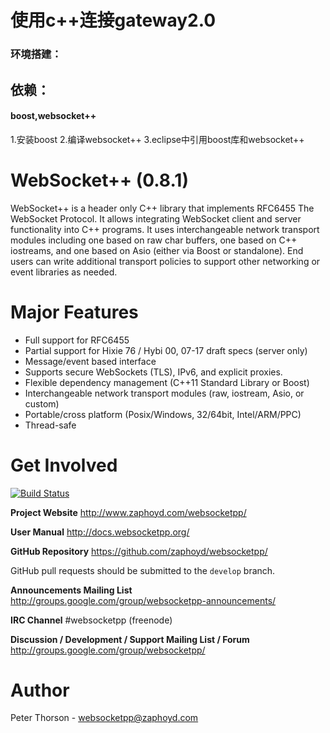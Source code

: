 # 使用c++连接gateway2.0
### 环境搭建：
## 依赖：
#### boost,websocket++
1.安装boost
2.编译websocket++
3.eclipse中引用boost库和websocket++



WebSocket++ (0.8.1)
==========================

WebSocket++ is a header only C++ library that implements RFC6455 The WebSocket
Protocol. It allows integrating WebSocket client and server functionality into
C++ programs. It uses interchangeable network transport modules including one
based on raw char buffers, one based on C++ iostreams, and one based on Asio 
(either via Boost or standalone). End users can write additional transport
policies to support other networking or event libraries as needed.

Major Features
==============
* Full support for RFC6455
* Partial support for Hixie 76 / Hybi 00, 07-17 draft specs (server only)
* Message/event based interface
* Supports secure WebSockets (TLS), IPv6, and explicit proxies.
* Flexible dependency management (C++11 Standard Library or Boost)
* Interchangeable network transport modules (raw, iostream, Asio, or custom)
* Portable/cross platform (Posix/Windows, 32/64bit, Intel/ARM/PPC)
* Thread-safe

Get Involved
============

[![Build Status](https://travis-ci.org/zaphoyd/websocketpp.png)](https://travis-ci.org/zaphoyd/websocketpp)

**Project Website**
http://www.zaphoyd.com/websocketpp/

**User Manual**
http://docs.websocketpp.org/

**GitHub Repository**
https://github.com/zaphoyd/websocketpp/

GitHub pull requests should be submitted to the `develop` branch.

**Announcements Mailing List**
http://groups.google.com/group/websocketpp-announcements/

**IRC Channel**
 #websocketpp (freenode)

**Discussion / Development / Support Mailing List / Forum**
http://groups.google.com/group/websocketpp/

Author
======
Peter Thorson - websocketpp@zaphoyd.com
